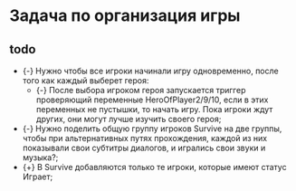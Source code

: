 # Задача по организация игры

## todo

* {-} Нужно чтобы все игроки начинали игру одновременно, после того как каждый выберет героя:
   * {-} После выбора игроком героя запускается триггер проверяющий переменные HeroOfPlayer2/9/10, если в этих переменных не пустышки, то начать игру. Пока игроки ждут других, они могут лучше изучить своего героя;
* {-} Нужно поделить общую группу игроков Survive на две группы, чтобы при альтернативных путях прохождения, каждой из них показывали свои субтитры диалогов, и игрались свои звуки и музыка?;
* {+} В Survive добавляются только те игроки, которые имеют статус Играет;
